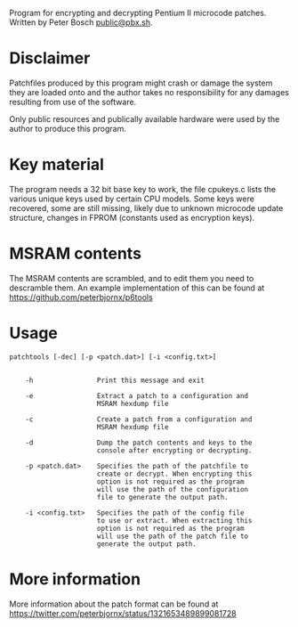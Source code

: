 Program for encrypting and decrypting Pentium II microcode patches.
Written by Peter Bosch <public@pbx.sh>.

# Disclaimer
Patchfiles produced by this program might crash or damage the system they are
loaded onto and the author takes no responsibility for any damages resulting
from use of the software.

Only public resources and publically available hardware were used by the author
to produce this program.

# Key material
The program needs a 32 bit base key to work, the file cpukeys.c lists the
various unique keys used by certain CPU models. Some keys were recovered,
some are still missing, likely due to unknown microcode update structure,
changes in FPROM (constants used as encryption keys).

# MSRAM contents
The MSRAM contents are scrambled, and to edit them you need to descramble them.
An example implementation of this can be found at
https://github.com/peterbjornx/p6tools

# Usage
	patchtools [-dec] [-p <patch.dat>] [-i <config.txt>]


		-h                Print this message and exit

		-e                Extract a patch to a configuration and
		                  MSRAM hexdump file

		-c                Create a patch from a configuration and
		                  MSRAM hexdump file

		-d                Dump the patch contents and keys to the
		                  console after encrypting or decrypting.

		-p <patch.dat>    Specifies the path of the patchfile to
		                  create or decrypt. When encrypting this
		                  option is not required as the program
		                  will use the path of the configuration
		                  file to generate the output path.

		-i <config.txt>   Specifies the path of the config file
		                  to use or extract. When extracting this
		                  option is not required as the program
		                  will use the path of the patch file to
		                  generate the output path.


# More information
More information about the patch format can be found at
 https://twitter.com/peterbjornx/status/1321653489899081728
